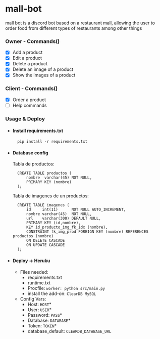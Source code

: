 # mall-bot

mall bot is a discord bot based on a restaurant mall, allowing the user to order food from different types of restaurants among other things

### Owner - Commands()
- [x] Add a product
- [x] Edit a product
- [x] Delete a product
- [x] Delete an image of a product
- [x] Show the images of a product
### Client - Commands()
- [x] Order a product
- [ ] Help commands

### Usage & Deploy
* #### Install requirements.txt
        
        pip install -r requirements.txt
        
* #### Database config
    
    Tabla de productos:
    
        CREATE TABLE productos (
            nombre  varchar(45) NOT NULL,
            PRIMARY KEY (nombre)
        );
        
    Tabla de imagenes de un productos:

        CREATE TABLE imagenes (
            id     int(11)      NOT NULL AUTO_INCREMENT,
            nombre varchar(45)  NOT NULL,
            url    varchar(300) DEFAULT NULL,
            PRIMARY KEY (id,nombre),
            KEY id_producto_img_fk_idx (nombre),
            CONSTRAINT fk_img_prod FOREIGN KEY (nombre) REFERENCES productos (nombre) 
            ON DELETE CASCADE 
            ON UPDATE CASCADE
        );
* #### Deploy -> Heruku
    * Files needed:
        *    requirements.txt
        *    runtime.txt
        *    Procfile: `worker: python src/main.py`
        *    install the add-on: `ClearDB MySQL`
    * Config Vars:
        * Host: `HOST`*
        * User: `USER`*
        * Password: `PASS`*
        * Database: `DATABASE`*
        * Token: `TOKEN`*
        * database_default: `CLEARDB_DATABASE_URL`